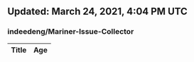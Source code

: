 ## Updated: March 24, 2021, 4:04 PM UTC


### indeedeng/Mariner-Issue-Collector
|**Title**|**Age**|
|:----|:----|